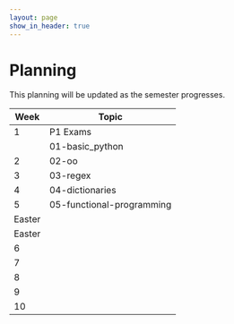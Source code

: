 ```yaml
---
layout: page
show_in_header: true
---
```

# Planning

This planning will be updated as the semester progresses.

| Week | Topic |
|-|-|
| 1 | P1 Exams |
| | 01-basic_python |
| 2 | 02-oo |
| 3 | 03-regex |
| 4 | 04-dictionaries |
| 5 | 05-functional-programming |
| Easter | |
| Easter | |
| 6 | |
| 7 | |
| 8 | |
| 9 | |
| 10 | |
